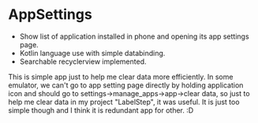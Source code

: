 # AppSettings
* Show list of application installed in phone and opening its app settings page.
* Kotlin language use with simple databinding.
* Searchable recyclerview implemented.

This is simple app just to help me clear data more efficiently. In some emulator, we can't go to app setting page directly
by holding application icon and should go to settings->manage_apps->app->clear data, so just to help me clear data in my 
project "LabelStep", it was useful. It is just too simple though and I think it is redundant app for other. :D 

